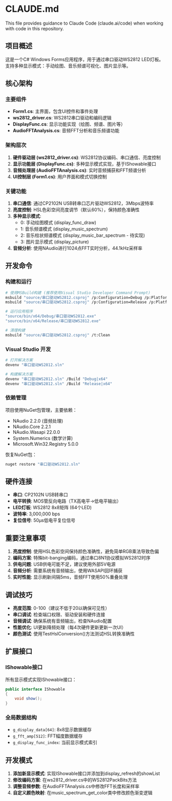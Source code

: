 # CLAUDE.md

This file provides guidance to Claude Code (claude.ai/code) when working with code in this repository.

## 项目概述

这是一个C# Windows Forms应用程序，用于通过串口驱动WS2812 LED灯板。支持多种显示模式：手动绘图、音乐频谱可视化、图片显示等。

## 核心架构

### 主要组件
- **Form1.cs**: 主界面，包含UI控件和事件处理
- **ws2812_driver.cs**: WS2812串口驱动和编码逻辑
- **DisplayFunc.cs**: 显示功能实现（绘图、频谱、图片等）
- **AudioFFTAnalysis.cs**: 音频FFT分析和音乐频谱功能

### 架构层次
1. **硬件驱动层 (ws2812_driver.cs)**: WS2812协议编码、串口通信、亮度控制
2. **显示功能层 (DisplayFunc.cs)**: 多种显示模式实现，基于IShowable接口
3. **音频处理层 (AudioFFTAnalysis.cs)**: 实时音频捕获和FFT频谱分析
4. **UI控制层 (Form1.cs)**: 用户界面和模式切换控制

### 关键功能
1. **串口通信**: 通过CP2102N USB转串口芯片驱动WS2812，3Mbps波特率
2. **亮度控制**: HSL色彩空间亮度调节（默认60%），保持颜色准确性
3. **多种显示模式**: 
   - 0: 手动绘图模式 (display_func_draw)
   - 1: 音乐频谱模式 (display_music_spectrum)
   - 2: 音乐柱状频谱模式 (display_music_bar_spectrum - 待实现)
   - 3: 图片显示模式 (display_picture)
4. **音频分析**: 使用NAudio进行1024点FFT实时分析，44.1kHz采样率

## 开发命令

### 构建和运行
```bash
# 使用MSBuild构建 (推荐使用Visual Studio Developer Command Prompt)
msbuild "source/串口驱动WS2812.csproj" /p:Configuration=Debug /p:Platform=x64
msbuild "source/串口驱动WS2812.csproj" /p:Configuration=Release /p:Platform=x64

# 运行应用程序
"source/bin/x64/Debug/串口驱动WS2812.exe"
"source/bin/x64/Release/串口驱动WS2812.exe"

# 清理构建
msbuild "source/串口驱动WS2812.csproj" /t:Clean
```

### Visual Studio 开发
```bash
# 打开解决方案
devenv "串口驱动WS2812.sln"

# 构建解决方案
devenv "串口驱动WS2812.sln" /Build "Debug|x64"
devenv "串口驱动WS2812.sln" /Build "Release|x64"
```

### 依赖管理
项目使用NuGet包管理，主要依赖：
- NAudio 2.2.0 (音频处理)
- NAudio.Core 2.2.1
- NAudio.Wasapi 22.0.0
- System.Numerics (数学计算)
- Microsoft.Win32.Registry 5.0.0

恢复NuGet包：
```bash
nuget restore "串口驱动WS2812.sln"
```

## 硬件连接
- **串口**: CP2102N USB转串口
- **电平转换**: MOS管反向电路（TX高电平→低电平输出）
- **LED灯板**: WS2812 8x8矩阵 (64个LED)
- **波特率**: 3,000,000 bps
- **复位信号**: 50μs低电平复位信号

## 重要注意事项

1. **亮度控制**: 使用HSL色彩空间保持颜色准确性，避免简单RGB乘法导致色偏
2. **编码方案**: 特殊bit-banging编码，通过串口8N1协议模拟WS2812时序
3. **供电问题**: USB供电可能不足，建议使用外部5V电源
4. **音频分析**: 需要系统有音频输出，使用WASAPI回环捕获
5. **实时性能**: 显示刷新间隔5ms，音频FFT使用50%重叠处理

## 调试技巧

- **亮度范围**: 0-100（建议不低于20以确保可见性）
- **串口调试**: 检查端口权限、驱动安装和硬件连接
- **音频调试**: 确保系统有音频输出，检查NAudio配置
- **性能优化**: UI更新降频处理（每4次硬件更新更新一次UI）
- **颜色测试**: 使用TestHslConversion()方法测试HSL转换准确性

## 扩展接口

### IShowable接口
所有显示模式实现IShowable接口：
```csharp
public interface IShowable
{
    void show();
}
```

### 全局数据结构
- `g_display_data[64]`: 8x8显示数据缓存
- `g_fft_amp[512]`: FFT幅度数据缓存
- `g_display_func_index`: 当前显示模式索引

## 开发模式

1. **添加新显示模式**: 实现IShowable接口并添加到display_refresh的showList
2. **修改编码方案**: 在ws2812_driver.cs中的WS2812PackBits方法
3. **调整音频参数**: 在AudioFFTAnalysis.cs中修改FFT长度和采样率
4. **自定义颜色映射**: 在music_spectrum_get_color类中修改颜色渐变逻辑